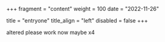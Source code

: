 +++
fragment = "content"
weight = 100
date = "2022-11-26"

title = "entryone"
title_align = "left"
disabled = false
+++

altered please work now maybe x4